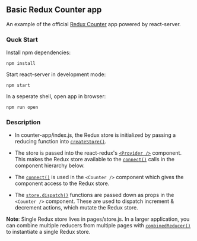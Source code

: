 ## Basic Redux Counter app
An example of the official [Redux Counter](https://github.com/reactjs/redux/tree/master/examples/counter) app powered by react-server.

### Quck Start
Install npm dependencies:
```
npm install
```

Start react-server in development mode:
```
npm start
```

In a seperate shell, open app in browser:
```
npm run open
```

### Description
* In counter-app/index.js, the Redux store is initialized by passing a reducing function into [`createStore()`](http://redux.js.org/docs/api/createStore.html).

* The store is passed into the react-redux's [`<Provider />`](https://github.com/reactjs/react-redux/blob/master/docs/api.md#provider-store) component. This makes the Redux store available to the [`connect()`](https://github.com/reactjs/react-redux/blob/master/docs/api.md#connectmapstatetoprops-mapdispatchtoprops-mergeprops-options) calls in the component hierarchy below.

* The [`connect()`](https://github.com/reactjs/react-redux/blob/master/docs/api.md#connectmapstatetoprops-mapdispatchtoprops-mergeprops-options) is used in the `<Counter />` component which gives the component access to the Redux store.

* The [`store.dispatch()`](http://redux.js.org/docs/api/Store.html#dispatch) functions are passed down as props in the `<Counter />` component. These are used to dispatch increment & decrement actions, which mutate the Redux store.

**Note**: Single Redux store lives in pages/store.js. In a larger application, you can combine multiple reducers from multiple pages with [`combinedReducer()`](http://redux.js.org/docs/api/combineReducers.html) to instantiate a single Redux store.